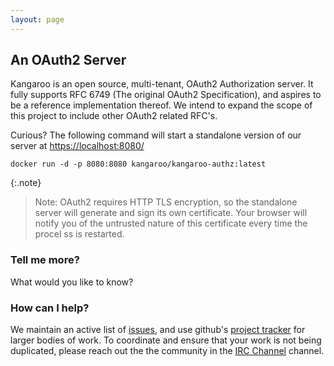 ```yaml
---
layout: page
---
```


## An OAuth2 Server

Kangaroo is an open source, multi-tenant, OAuth2 Authorization server. It
fully supports RFC 6749 (The original OAuth2 Specification), and aspires to 
be a reference implementation thereof. We intend to expand the scope of this
project to include other OAuth2 related RFC's.

Curious? The following command will start a standalone version of our server at
[https://localhost:8080/](https://localhost:8080/])

    docker run -d -p 8080:8080 kangaroo/kangaroo-authz:latest

{:.note}
> Note: OAuth2 requires HTTP TLS encryption, so the standalone server will 
> generate and sign its own certificate. Your browser will notify you of the 
> untrusted nature of this certificate every time the procel
ss is restarted.

### Tell me more?

What would you like to know?

### How can I help?

We maintain an active list of [issues](https://github.com/kangaroo-server/kangaroo/issues), and use 
github's [project tracker](https://github.com/kangaroo-server/kangaroo/projects)
for larger bodies of work. To coordinate and ensure that your work is not 
being duplicated, please reach out the the community in the [IRC Channel](http://webchat.freenode.net/?channels=kangaroo)
channel.

